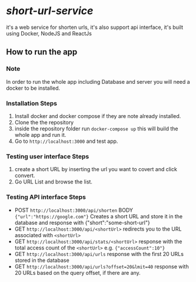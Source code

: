# **_short-url-service_**

it's a web service for shorten urls, it's also support api interface, it's built using Docker, NodeJS and ReactJs

## How to run the app

### Note

In order to run the whole app including Database and server you will need a docker to be installed.

### **Installation Steps**

1. Install docker and docker compose if they are note already installed.
2. Clone the the repository
3. inside the repository folder run `docker-compose up` this will build the whole app and run it.
4. Go to `http://localhost:3000` and test app.

### **Testing user interface Steps**

1. create a short URL by inserting the url you want to covert and click convert.
2. Go URL List and browse the list.

### **Testing API interface Steps**

- POST `http://localhost:3000/api/shorten` BODY `{"url":"https://google.com"}` Creates a short URL and store it in the database and response with {"short":"some-short-url"}
- GET `http://localhost:3000/api/<shortUrl>` redirects you to the URL associated with `<shortUrl>`
- GET `http://localhost:3000/api/stats/<shortUrl>` response with the total access count of the `<shortUrl>` e.g. `{"accessCount":10"}`
- GET `http://localhost:3000/api/urls` response with the first 20 URLs stored in the database
- GET `http://localhost:3000/api/urls?offset=20&lmit=40` response with 20 URLs based on the query offset, if there are any.
